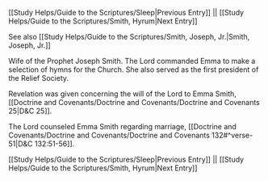 [[Study Helps/Guide to the Scriptures/Sleep|Previous Entry]]  ||  [[Study Helps/Guide to the Scriptures/Smith, Hyrum|Next Entry]]

 See also [[Study Helps/Guide to the Scriptures/Smith, Joseph, Jr.|Smith, Joseph, Jr.]]

 Wife of the Prophet Joseph Smith. The Lord commanded Emma to make a selection of hymns for the Church. She also served as the first president of the Relief Society.

 Revelation was given concerning the will of the Lord to Emma Smith, [[Doctrine and Covenants/Doctrine and Covenants/Doctrine and Covenants 25|D&C 25]].

 The Lord counseled Emma Smith regarding marriage, [[Doctrine and Covenants/Doctrine and Covenants/Doctrine and Covenants 132#^verse-51|D&C 132:51-56]].

[[Study Helps/Guide to the Scriptures/Sleep|Previous Entry]]  ||  [[Study Helps/Guide to the Scriptures/Smith, Hyrum|Next Entry]]